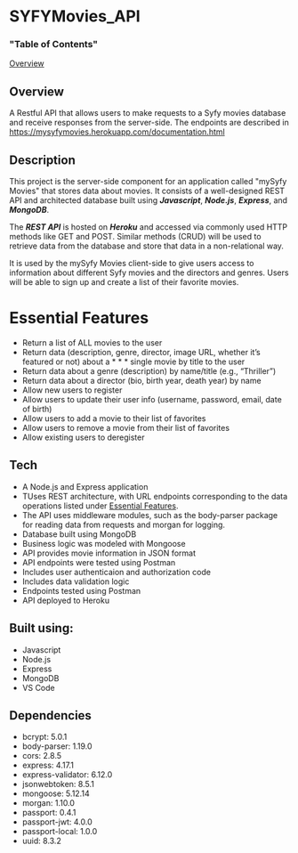 # SYFYMovies_API

### "Table of Contents"

[Overview](#overview)


<h2 id = "overview">Overview</h2> 

A Restful API that allows users to make requests to a Syfy movies database and receive responses from the server-side. The endpoints are described in https://mysyfymovies.herokuapp.com/documentation.html

## Description

This project is the server-side component for an application called "mySyfy Movies" that stores data about movies. It consists of a well-designed REST API and architected database built using _**Javascript**_, _**Node.js**_, _**Express**_, and _**MongoDB**_. 

The _**REST API**_ is hosted on _**Heroku**_ and accessed via commonly used HTTP methods like GET and POST. Similar methods (CRUD) will be used to retrieve data from the database and store that data in a non-relational way.

It is used by the mySyfy Movies client-side to give users access to information about different Syfy movies and the  directors and genres. Users will be able to sign up and create a list of their favorite movies. 

<h1 id = "essential-features">Essential Features</h1>

* Return a list of ALL movies to the user
* Return data (description, genre, director, image URL, whether it’s featured or not) about a * * * single movie by title to the user
* Return data about a genre (description) by name/title (e.g., “Thriller”)
* Return data about a director (bio, birth year, death year) by name
* Allow new users to register
* Allow users to update their user info (username, password, email, date of birth)
* Allow users to add a movie to their list of favorites
* Allow users to remove a movie from their list of favorites
* Allow existing users to deregister


## Tech

* A Node.js and Express application
* TUses REST architecture, with URL endpoints corresponding to the data operations listed under [Essential Features](#essential-features).
* The API uses middleware modules, such as the body-parser package for reading data from requests and morgan for logging.
* Database built using MongoDB
* Business logic was modeled with Mongoose
* API provides movie information in JSON format
* API endpoints were tested using Postman
* Includes user authenticaion and authorization code
* Includes data validation logic
* Endpoints tested using Postman
* API deployed to Heroku

## Built using:

* Javascript
* Node.js
* Express
* MongoDB
* VS Code

## Dependencies

* bcrypt: 5.0.1
* body-parser: 1.19.0
* cors: 2.8.5
* express: 4.17.1
* express-validator: 6.12.0
* jsonwebtoken: 8.5.1
* mongoose: 5.12.14
* morgan: 1.10.0
* passport: 0.4.1
* passport-jwt: 4.0.0
* passport-local: 1.0.0
* uuid: 8.3.2